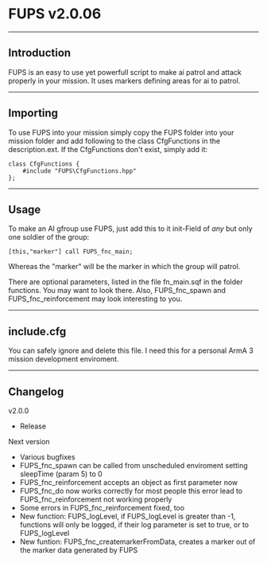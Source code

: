 # FUPS v2.0.06

-------------------------
Introduction
-------------------------

FUPS is an easy to use yet powerfull script to make ai patrol and attack properly in your mission.
It uses markers defining areas for ai to patrol.

-------------------------
Importing
-------------------------

To use FUPS into your mission simply copy the FUPS folder into your mission folder and add following to the class CfgFunctions in the description.ext. If the CfgFunctions don't exist, simply add it:
```
class CfgFunctions {
	#include "FUPS\CfgFunctions.hpp"
};
```

-------------------------
Usage
-------------------------

To make an AI gfroup use FUPS, just add this to it init-Field of _any_ but only one soldier of the group:
```
[this,"marker"] call FUPS_fnc_main;
```
Whereas the "marker" will be the marker in which the group will patrol.

There are optional parameters, listed in the file fn_main.sqf in the folder functions. You may want to look there. Also, FUPS_fnc_spawn and FUPS_fnc_reinforcement may look interesting to you.

-------------------------
include.cfg
-------------------------

You can safely ignore and delete this file. I need this for a personal ArmA 3 mission development enviroment.

-------------------------
Changelog
-------------------------

v2.0.0
* Release

Next version
* Various bugfixes
* FUPS_fnc_spawn can be called from unscheduled enviroment setting sleepTime (param 5) to 0
* FUPS_fnc_reinforcement accepts an object as first parameter now
* FUPS_fnc_do now works correctly for most people this error lead to FUPS_fnc_reinforcement not working properly
* Some errors in FUPS_fnc_reinforcement fixed, too
* New function: FUPS_logLevel, if FUPS_logLevel is greater than -1, functions will only be logged, if their log parameter is set to true, or to FUPS_logLevel
* New funtion: FUPS_fnc_createmarkerFromData, creates a marker out of the marker data generated by FUPS
